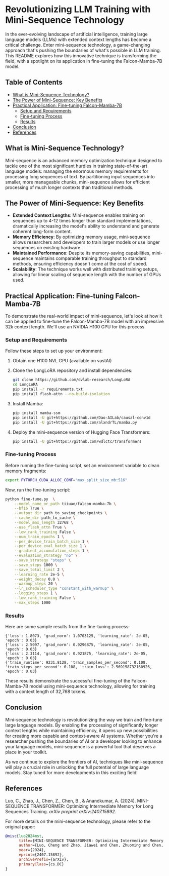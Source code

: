 # Revolutionizing LLM Training with Mini-Sequence Technology

In the ever-evolving landscape of artificial intelligence, training large language models (LLMs) with extended context lengths has become a critical challenge. Enter mini-sequence technology, a game-changing approach that's pushing the boundaries of what's possible in LLM training. This README explores how this innovative technique is transforming the field, with a spotlight on its application in fine-tuning the Falcon-Mamba-7B model.

## Table of Contents

- [What is Mini-Sequence Technology?](#what-is-mini-sequence-technology)
- [The Power of Mini-Sequence: Key Benefits](#the-power-of-mini-sequence-key-benefits)
- [Practical Application: Fine-tuning Falcon-Mamba-7B](#practical-application-fine-tuning-falcon-mamba-7b)
  - [Setup and Requirements](#setup-and-requirements)
  - [Fine-tuning Process](#fine-tuning-process)
  - [Results](#results)
- [Conclusion](#conclusion)
- [References](#references)

## What is Mini-Sequence Technology?

Mini-sequence is an advanced memory optimization technique designed to tackle one of the most significant hurdles in training state-of-the-art language models: managing the enormous memory requirements for processing long sequences of text. By partitioning input sequences into smaller, more manageable chunks, mini-sequence allows for efficient processing of much longer contexts than traditional methods.

## The Power of Mini-Sequence: Key Benefits

- **Extended Context Lengths**: Mini-sequence enables training on sequences up to 4-12 times longer than standard implementations, dramatically increasing the model's ability to understand and generate coherent long-form content.
- **Memory Efficiency**: By optimizing memory usage, mini-sequence allows researchers and developers to train larger models or use longer sequences on existing hardware.
- **Maintained Performance**: Despite its memory-saving capabilities, mini-sequence maintains comparable training throughput to standard methods, ensuring efficiency doesn't come at the cost of speed.
- **Scalability**: The technique works well with distributed training setups, allowing for linear scaling of sequence length with the number of GPUs used.

## Practical Application: Fine-tuning Falcon-Mamba-7B

To demonstrate the real-world impact of mini-sequence, let's look at how it can be applied to fine-tune the Falcon-Mamba-7B model with an impressive 32k context length. We'll use an NVIDIA H100 GPU for this process.

### Setup and Requirements

Follow these steps to set up your environment:

1. Obtain one H100 NVL GPU (available on vastAI)

2. Clone the LongLoRA repository and install dependencies:

   ```bash
   git clone https://github.com/dvlab-research/LongLoRA
   cd LongLoRA
   pip install -r requirements.txt
   pip install flash-attn --no-build-isolation
   ```

3. Install Mamba:

   ```bash
   pip install mamba-ssm
   pip install -U git+https://github.com/Dao-AILab/causal-conv1d
   pip install -U git+https://github.com/alxndrTL/mamba.py
   ```

4. Deploy the mini-sequence version of Hugging Face Transformers:

   ```bash
   pip install -U git+https://github.com/wdlctc/transformers
   ```

### Fine-tuning Process

Before running the fine-tuning script, set an environment variable to clean memory fragments:

```bash
export PYTORCH_CUDA_ALLOC_CONF="max_split_size_mb:516"
```

Now, run the fine-tuning script:

```bash
python fine-tune.py  \
    --model_name_or_path tiiuae/falcon-mamba-7b \
    --bf16 True \
    --output_dir path_to_saving_checkpoints \
    --cache_dir path_to_cache \
    --model_max_length 32768 \
    --use_flash_attn True \
    --low_rank_training False \
    --num_train_epochs 1 \
    --per_device_train_batch_size 1 \
    --per_device_eval_batch_size 1 \
    --gradient_accumulation_steps 1 \
    --evaluation_strategy "no" \
    --save_strategy "steps" \
    --save_steps 1000 \
    --save_total_limit 2 \
    --learning_rate 2e-5 \
    --weight_decay 0.0 \
    --warmup_steps 20 \
    --lr_scheduler_type "constant_with_warmup" \
    --logging_steps 1 \
    --low_rank_training False \
    --max_steps 1000
```

### Results

Here are some sample results from the fine-tuning process:

```
{'loss': 1.8073, 'grad_norm': 1.0703125, 'learning_rate': 2e-05, 'epoch': 0.03}
{'loss': 2.5097, 'grad_norm': 0.9296875, 'learning_rate': 2e-05, 'epoch': 0.03}
{'loss': 2.3114, 'grad_norm': 0.921875, 'learning_rate': 2e-05, 'epoch': 0.03}
{'train_runtime': 9231.8128, 'train_samples_per_second': 0.108, 'train_steps_per_second': 0.108, 'train_loss': 2.569158732160926, 'epoch': 0.03}
```

These results demonstrate the successful fine-tuning of the Falcon-Mamba-7B model using mini-sequence technology, allowing for training with a context length of 32,768 tokens.

## Conclusion

Mini-sequence technology is revolutionizing the way we train and fine-tune large language models. By enabling the processing of significantly longer context lengths while maintaining efficiency, it opens up new possibilities for creating more capable and context-aware AI systems. Whether you're a researcher pushing the boundaries of AI or a developer looking to enhance your language models, mini-sequence is a powerful tool that deserves a place in your toolkit.

As we continue to explore the frontiers of AI, techniques like mini-sequence will play a crucial role in unlocking the full potential of large language models. Stay tuned for more developments in this exciting field!

## References

Luo, C., Zhao, J., Chen, Z., Chen, B., & Anandkumar, A. (2024). MINI-SEQUENCE TRANSFORMER: Optimizing Intermediate Memory for Long Sequences Training. *arXiv preprint arXiv:2407.15892*.

For more details on the mini-sequence technology, please refer to the original paper:

```bibtex
@misc{luo2024mst,
      title={MINI-SEQUENCE TRANSFORMER: Optimizing Intermediate Memory for Long Sequences Training}, 
      author={Luo, Cheng and Zhao, Jiawei and Chen, Zhuoming and Chen, Beidi and Anandkumar, Anima},
      year={2024},
      eprint={2407.15892},
      archivePrefix={arXiv},
      primaryClass={cs.DC}
}
```
